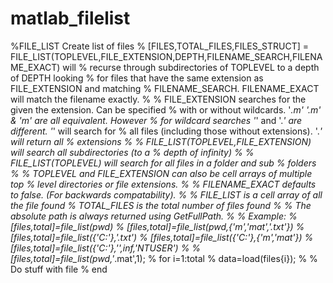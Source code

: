 matlab_filelist
===============
%FILE_LIST Create list of files
%   [FILES,TOTAL_FILES,FILES_STRUCT] = FILE_LIST(TOPLEVEL,FILE_EXTENSION,DEPTH,FILENAME_SEARCH,FILENAME_EXACT) will
%   recurse through subdirectories of TOPLEVEL to a depth of DEPTH looking
%   for files that have the same extension as FILE_EXTENSION and matching
%   FILENAME_SEARCH. FILENAME_EXACT will match the filename exactly.
%
%   FILE_EXTENSION searches for the given the extension. Can be specified
%   with or without wildcards. '*.m' '.m' & 'm' are all equivalent. However
%   for wildcard searches '*' and '.*' are different. '*' will search for
%   all files (including those without extensions). '.*' will return all
%   extensions 
%
%   FILE_LIST(TOPLEVEL,FILE_EXTENSION) will search all subdirectories (to a
%   depth of infinity)
%
%   FILE_LIST(TOPLEVEL) will search for all files in a folder and sub
%   folders
%
%   TOPLEVEL and FILE_EXTENSION can also be cell arrays of multiple top
%   level directories or file extensions.
%
%   FILENAME_EXACT defaults to false. (For backwards compatability).
%
%   FILE_LIST is a cell array of all the file found
%   TOTAL_FILES is the total number of files found
%
%   The absolute path is always returned using GetFullPath.
%
%   Example:
%   [files,total]=file_list(pwd)
%   [files,total]=file_list(pwd,{'m','*mat','*.txt'})
%   [files,total]=file_list({'C:'},'.txt')
%   [files,total]=file_list({'C:'},{'m','mat'})
%   [files,total]=file_list({'C:'},'',inf,'NTUSER')
%
%   [files,total]=file_list(pwd,'*.mat',1);
%   for i=1:total
%       data=load(files{i});
%       % Do stuff with file
%   end

